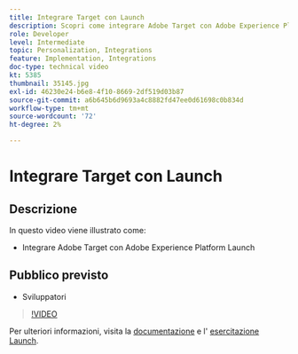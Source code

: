 ```yaml
---
title: Integrare Target con Launch
description: Scopri come integrare Adobe Target con Adobe Experience Platform Launch.
role: Developer
level: Intermediate
topic: Personalization, Integrations
feature: Implementation, Integrations
doc-type: technical video
kt: 5385
thumbnail: 35145.jpg
exl-id: 46230e24-b6e8-4f10-8669-2df519d03b87
source-git-commit: a6b645b6d9693a4c8882fd47ee0d61698c0b834d
workflow-type: tm+mt
source-wordcount: '72'
ht-degree: 2%

---
```


# Integrare Target con Launch

## Descrizione

In questo video viene illustrato come:

* Integrare Adobe Target con Adobe Experience Platform Launch

## Pubblico previsto

* Sviluppatori

>[!VIDEO](https://video.tv.adobe.com/v/35145/?quality=12)

Per ulteriori informazioni, visita la [documentazione](https://experienceleague.adobe.com/docs/target/using/implement-target/client-side/at-js-implementation/deploy-at-js/cmp-implementing-target-using-adobe-launch.html?lang=en) e l&#39; [esercitazione Launch](https://experienceleague.adobe.com/docs/launch-learn/implementing-in-websites-with-launch/index.html?lang=en).
